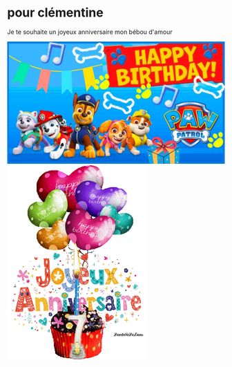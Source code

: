 # pour clémentine

Je te souhaite un joyeux anniversaire mon bébou d'amour

![img1.png](image/img1.png) 
![img.png](image/img.png)


